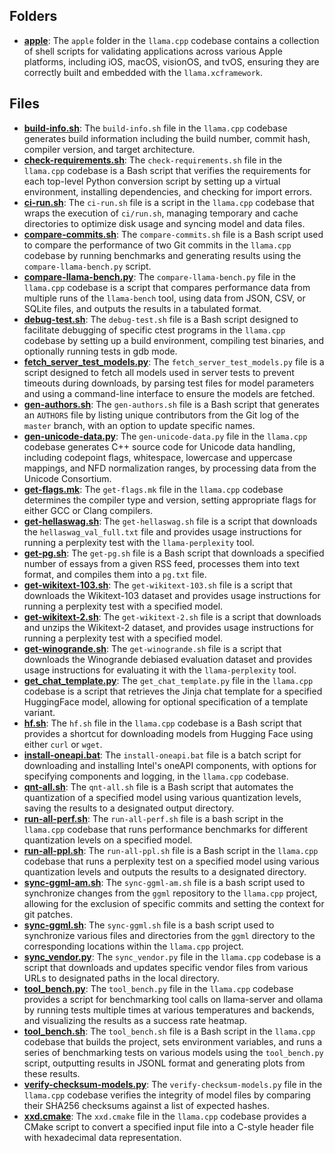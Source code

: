 ## Folders
- **[apple](scripts/apple.driver.md)**: The `apple` folder in the `llama.cpp` codebase contains a collection of shell scripts for validating applications across various Apple platforms, including iOS, macOS, visionOS, and tvOS, ensuring they are correctly built and embedded with the `llama.xcframework`.

## Files
- **[build-info.sh](scripts/build-info.sh.driver.md)**: The `build-info.sh` file in the `llama.cpp` codebase generates build information including the build number, commit hash, compiler version, and target architecture.
- **[check-requirements.sh](scripts/check-requirements.sh.driver.md)**: The `check-requirements.sh` file in the `llama.cpp` codebase is a Bash script that verifies the requirements for each top-level Python conversion script by setting up a virtual environment, installing dependencies, and checking for import errors.
- **[ci-run.sh](scripts/ci-run.sh.driver.md)**: The `ci-run.sh` file is a script in the `llama.cpp` codebase that wraps the execution of `ci/run.sh`, managing temporary and cache directories to optimize disk usage and syncing model and data files.
- **[compare-commits.sh](scripts/compare-commits.sh.driver.md)**: The `compare-commits.sh` file is a Bash script used to compare the performance of two Git commits in the `llama.cpp` codebase by running benchmarks and generating results using the `compare-llama-bench.py` script.
- **[compare-llama-bench.py](scripts/compare-llama-bench.py.driver.md)**: The `compare-llama-bench.py` file in the `llama.cpp` codebase is a script that compares performance data from multiple runs of the `llama-bench` tool, using data from JSON, CSV, or SQLite files, and outputs the results in a tabulated format.
- **[debug-test.sh](scripts/debug-test.sh.driver.md)**: The `debug-test.sh` file is a Bash script designed to facilitate debugging of specific ctest programs in the `llama.cpp` codebase by setting up a build environment, compiling test binaries, and optionally running tests in gdb mode.
- **[fetch_server_test_models.py](scripts/fetch_server_test_models.py.driver.md)**: The `fetch_server_test_models.py` file is a script designed to fetch all models used in server tests to prevent timeouts during downloads, by parsing test files for model parameters and using a command-line interface to ensure the models are fetched.
- **[gen-authors.sh](scripts/gen-authors.sh.driver.md)**: The `gen-authors.sh` file is a Bash script that generates an `AUTHORS` file by listing unique contributors from the Git log of the `master` branch, with an option to update specific names.
- **[gen-unicode-data.py](scripts/gen-unicode-data.py.driver.md)**: The `gen-unicode-data.py` file in the `llama.cpp` codebase generates C++ source code for Unicode data handling, including codepoint flags, whitespace, lowercase and uppercase mappings, and NFD normalization ranges, by processing data from the Unicode Consortium.
- **[get-flags.mk](scripts/get-flags.mk.driver.md)**: The `get-flags.mk` file in the `llama.cpp` codebase determines the compiler type and version, setting appropriate flags for either GCC or Clang compilers.
- **[get-hellaswag.sh](scripts/get-hellaswag.sh.driver.md)**: The `get-hellaswag.sh` file is a script that downloads the `hellaswag_val_full.txt` file and provides usage instructions for running a perplexity test with the `llama-perplexity` tool.
- **[get-pg.sh](scripts/get-pg.sh.driver.md)**: The `get-pg.sh` file is a Bash script that downloads a specified number of essays from a given RSS feed, processes them into text format, and compiles them into a `pg.txt` file.
- **[get-wikitext-103.sh](scripts/get-wikitext-103.sh.driver.md)**: The `get-wikitext-103.sh` file is a script that downloads the Wikitext-103 dataset and provides usage instructions for running a perplexity test with a specified model.
- **[get-wikitext-2.sh](scripts/get-wikitext-2.sh.driver.md)**: The `get-wikitext-2.sh` file is a script that downloads and unzips the Wikitext-2 dataset, and provides usage instructions for running a perplexity test with a specified model.
- **[get-winogrande.sh](scripts/get-winogrande.sh.driver.md)**: The `get-winogrande.sh` file is a script that downloads the Winogrande debiased evaluation dataset and provides usage instructions for evaluating it with the `llama-perplexity` tool.
- **[get_chat_template.py](scripts/get_chat_template.py.driver.md)**: The `get_chat_template.py` file in the `llama.cpp` codebase is a script that retrieves the Jinja chat template for a specified HuggingFace model, allowing for optional specification of a template variant.
- **[hf.sh](scripts/hf.sh.driver.md)**: The `hf.sh` file in the `llama.cpp` codebase is a Bash script that provides a shortcut for downloading models from Hugging Face using either `curl` or `wget`.
- **[install-oneapi.bat](scripts/install-oneapi.bat.driver.md)**: The `install-oneapi.bat` file is a batch script for downloading and installing Intel's oneAPI components, with options for specifying components and logging, in the `llama.cpp` codebase.
- **[qnt-all.sh](scripts/qnt-all.sh.driver.md)**: The `qnt-all.sh` file is a Bash script that automates the quantization of a specified model using various quantization levels, saving the results to a designated output directory.
- **[run-all-perf.sh](scripts/run-all-perf.sh.driver.md)**: The `run-all-perf.sh` file is a bash script in the `llama.cpp` codebase that runs performance benchmarks for different quantization levels on a specified model.
- **[run-all-ppl.sh](scripts/run-all-ppl.sh.driver.md)**: The `run-all-ppl.sh` file is a Bash script in the `llama.cpp` codebase that runs a perplexity test on a specified model using various quantization levels and outputs the results to a designated directory.
- **[sync-ggml-am.sh](scripts/sync-ggml-am.sh.driver.md)**: The `sync-ggml-am.sh` file is a bash script used to synchronize changes from the `ggml` repository to the `llama.cpp` project, allowing for the exclusion of specific commits and setting the context for git patches.
- **[sync-ggml.sh](scripts/sync-ggml.sh.driver.md)**: The `sync-ggml.sh` file is a bash script used to synchronize various files and directories from the `ggml` directory to the corresponding locations within the `llama.cpp` project.
- **[sync_vendor.py](scripts/sync_vendor.py.driver.md)**: The `sync_vendor.py` file in the `llama.cpp` codebase is a script that downloads and updates specific vendor files from various URLs to designated paths in the local directory.
- **[tool_bench.py](scripts/tool_bench.py.driver.md)**: The `tool_bench.py` file in the `llama.cpp` codebase provides a script for benchmarking tool calls on llama-server and ollama by running tests multiple times at various temperatures and backends, and visualizing the results as a success rate heatmap.
- **[tool_bench.sh](scripts/tool_bench.sh.driver.md)**: The `tool_bench.sh` file is a Bash script in the `llama.cpp` codebase that builds the project, sets environment variables, and runs a series of benchmarking tests on various models using the `tool_bench.py` script, outputting results in JSONL format and generating plots from these results.
- **[verify-checksum-models.py](scripts/verify-checksum-models.py.driver.md)**: The `verify-checksum-models.py` file in the `llama.cpp` codebase verifies the integrity of model files by comparing their SHA256 checksums against a list of expected hashes.
- **[xxd.cmake](scripts/xxd.cmake.driver.md)**: The `xxd.cmake` file in the `llama.cpp` codebase provides a CMake script to convert a specified input file into a C-style header file with hexadecimal data representation.
